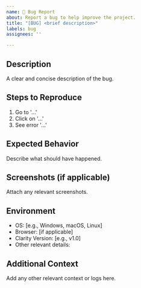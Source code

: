 ```yaml
---
name: 🐛 Bug Report
about: Report a bug to help improve the project.
title: "[BUG] <brief description>"
labels: bug
assignees: ''

---
```


## Description
A clear and concise description of the bug.

## Steps to Reproduce
1. Go to '...'
2. Click on '...'
3. See error '...'

## Expected Behavior
Describe what should have happened.

## Screenshots (if applicable)
Attach any relevant screenshots.

## Environment
- OS: [e.g., Windows, macOS, Linux]
- Browser: [if applicable]
- Clarity Version: [e.g., v1.0]
- Other relevant details:

## Additional Context
Add any other relevant context or logs here.
